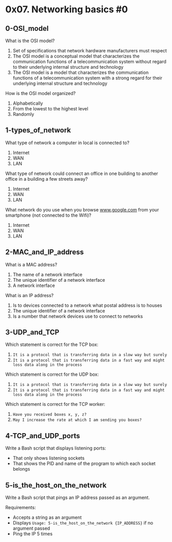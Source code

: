 # 0x07. Networking basics #0

## 0-OSI_model
What is the OSI model?
1. Set of specifications that network hardware manufacturers must respect
1. The OSI model is a conceptual model that characterizes the communication functions of a telecommunication system without regard to their underlying internal structure and technology
1. The OSI model is a model that characterizes the communication functions of a telecommunication system with a strong regard for their underlying internal structure and technology

How is the OSI model organized?
1. Alphabetically
1. From the lowest to the highest level
1. Randomly

## 1-types_of_network
What type of network a computer in local is connected to?
1. Internet
1. WAN
1. LAN

What type of network could connect an office in one building to another office in a building a few streets away?
1. Internet
1. WAN
1. LAN

What network do you use when you browse www.google.com from your smartphone (not connected to the Wifi)?
1. Internet
1. WAN
1. LAN

## 2-MAC_and_IP_address
What is a MAC address?
1. The name of a network interface
1. The unique identifier of a network interface
1. A network interface

What is an IP address?
1. Is to devices connected to a network what postal address is to houses
1. The unique identifier of a network interface
1. Is a number that network devices use to connect to networks

## 3-UDP_and_TCP
Which statement is correct for the TCP box:
1. `It is a protocol that is transferring data in a slow way but surely`
1. `It is a protocol that is transferring data in a fast way and might loss data along in the process`

Which statement is correct for the UDP box:
1. `It is a protocol that is transferring data in a slow way but surely`
1. `It is a protocol that is transferring data in a fast way and might loss data along in the process`

Which statement is correct for the TCP worker:
1. `Have you received boxes x, y, z?`
1. `May I increase the rate at which I am sending you boxes?`

## 4-TCP_and_UDP_ports
Write a Bash script that displays listening ports:
- That only shows listening sockets
- That shows the PID and name of the program to which each socket belongs

## 5-is_the_host_on_the_network
Write a Bash script that pings an IP address passed as an argument.

Requirements:
- Accepts a string as an argument
- Displays `Usage: 5-is_the_host_on_the_network {IP_ADDRESS}` if no argument passed
- Ping the IP 5 times
